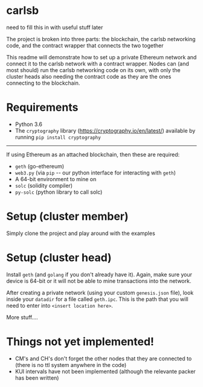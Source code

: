 # carlsb

need to fill this in with useful stuff later 



The project is broken into three parts: the blockchain, the carlsb networking code, and the contract wrapper that connects the two together

This readme will demonstrate how to set up a private Ethereum network and connect it to the carlsb network with a contract wrapper. Nodes can (and most should) run the carlsb networking code on its own, with only the cluster heads also needing the contract code as they are the ones connecting to the blockchain.


# Requirements

* Python 3.6
* The `cryptography` library (https://cryptography.io/en/latest/)
    available by running `pip install cryptography`
---
If using Ethereum as an attached blockchain, then these are required:
* `geth` (go-ethereum)
* `web3.py` (via `pip` -- our python interface for interacting with `geth`)
* A 64-bit environment to mine on
* `solc` (solidity compiler)
* `py-solc` (python library to call solc)

# Setup (cluster member)
 Simply clone the project and play around with the examples

# Setup (cluster head)
 Install `geth` (and `golang` if you don't already have it). Again, make sure your device is 64-bit or it will not be able to mine transactions into the network.

 After creating a private network (using your custom `genesis.json` file), look inside your `datadir` for a file called `geth.ipc`. This is the path that you will need to enter into `<insert location here>`.  

 More stuff....

 # Things not yet implemented!
 * CM's and CH's don't forget the other nodes that they are connected to (there is no ttl system anywhere in the code)
 * KUI intervals have not been implemented (although the relevante packer has been written)